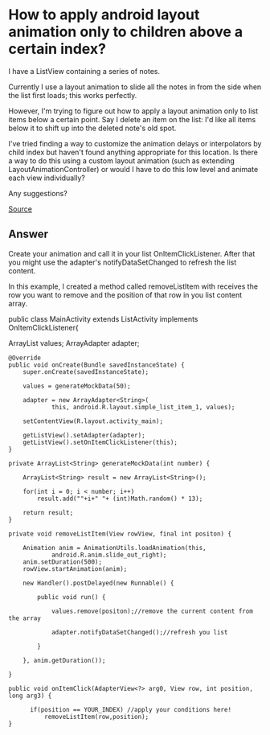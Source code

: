 How to apply android layout animation only to children above a certain index?
=============================================================================

I have a ListView containing a series of notes.

Currently I use a layout animation to slide all the notes in from the side when the list first loads; this works perfectly.

However, I'm trying to figure out how to apply a layout animation only to list items below a certain point. Say I delete an item on the list: I'd like all items below it to shift up into the deleted note's old spot.

I've tried finding a way to customize the animation delays or interpolators by child index but haven't found anything appropriate for this location. Is there a way to do this using a custom layout animation (such as extending LayoutAnimationController) or would I have to do this low level and animate each view individually?

Any suggestions?

[Source](http://stackoverflow.com/questions/4658416/how-to-apply-android-layout-animation-only-to-children-above-a-certain-index/ "Source")

## Answer ##

Create your animation and call it in your list OnItemClickListener. After that you might use the adapter's notifyDataSetChanged to refresh the list content.

In this example, I created a method called removeListItem with receives the row you want to remove and the position of that row in you list content array.

public class MainActivity extends ListActivity implements OnItemClickListener{

ArrayList<String> values;
ArrayAdapter<String> adapter;

    @Override
    public void onCreate(Bundle savedInstanceState) {
        super.onCreate(savedInstanceState);

        values = generateMockData(50);

        adapter = new ArrayAdapter<String>(
                this, android.R.layout.simple_list_item_1, values);

        setContentView(R.layout.activity_main);

        getListView().setAdapter(adapter);
        getListView().setOnItemClickListener(this);
    }

    private ArrayList<String> generateMockData(int number) {

        ArrayList<String> result = new ArrayList<String>();

        for(int i = 0; i < number; i++)
            result.add(""+i+" "+ (int)Math.random() * 13);

        return result;
    }

    private void removeListItem(View rowView, final int positon) {

        Animation anim = AnimationUtils.loadAnimation(this,
                android.R.anim.slide_out_right);
        anim.setDuration(500);
        rowView.startAnimation(anim);

        new Handler().postDelayed(new Runnable() {

            public void run() {

                values.remove(positon);//remove the current content from the array

                adapter.notifyDataSetChanged();//refresh you list

            }

        }, anim.getDuration());

    }

    public void onItemClick(AdapterView<?> arg0, View row, int position, long arg3) {

          if(position == YOUR_INDEX) //apply your conditions here!
              removeListItem(row,position);
    }
    
